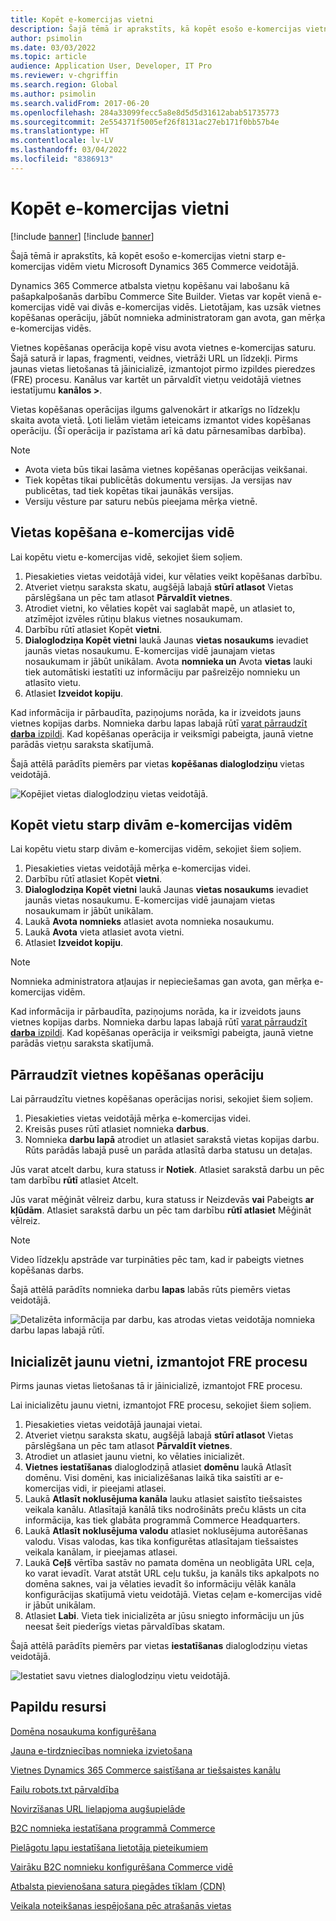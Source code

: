 ```yaml
---
title: Kopēt e-komercijas vietni
description: Šajā tēmā ir aprakstīts, kā kopēt esošo e-komercijas vietni starp e-komercijas vidēm vietu Microsoft Dynamics 365 Commerce veidotājā.
author: psimolin
ms.date: 03/03/2022
ms.topic: article
audience: Application User, Developer, IT Pro
ms.reviewer: v-chgriffin
ms.search.region: Global
ms.author: psimolin
ms.search.validFrom: 2017-06-20
ms.openlocfilehash: 284a33099fecc5a8e8d5d5d31612abab51735773
ms.sourcegitcommit: 2e554371f5005ef26f8131ac27eb171f0bb57b4e
ms.translationtype: HT
ms.contentlocale: lv-LV
ms.lasthandoff: 03/04/2022
ms.locfileid: "8386913"
---
```

# <a name="copy-an-e-commerce-site"></a>Kopēt e-komercijas vietni

[!include [banner](../includes/banner.md)]
[!include [banner](../includes/preview-banner.md)]

Šajā tēmā ir aprakstīts, kā kopēt esošo e-komercijas vietni starp e-komercijas vidēm vietu Microsoft Dynamics 365 Commerce veidotājā.

Dynamics 365 Commerce atbalsta vietņu kopēšanu vai labošanu kā pašapkalpošanās darbību Commerce Site Builder. Vietas var kopēt vienā e-komercijas vidē vai divās e-komercijas vidēs. Lietotājam, kas uzsāk vietnes kopēšanas operāciju, jābūt nomnieka administratoram gan avota, gan mērķa e-komercijas vidēs.

Vietnes kopēšanas operācija kopē visu avota vietnes e-komercijas saturu. Šajā saturā ir lapas, fragmenti, veidnes, vietrāži URL un līdzekļi. Pirms jaunas vietas lietošanas tā jāinicializē, izmantojot pirmo izpildes pieredzes (FRE) procesu. Kanālus var kartēt un pārvaldīt vietņu veidotājā vietnes iestatījumu **kanālos \>**.

Vietas kopēšanas operācijas ilgums galvenokārt ir atkarīgs no līdzekļu skaita avota vietā. Ļoti lielām vietām ieteicams izmantot vides kopēšanas operāciju. (Šī operācija ir pazīstama arī kā datu pārnesamības darbība).

> [!NOTE]
> - Avota vieta būs tikai lasāma vietnes kopēšanas operācijas veikšanai.
> - Tiek kopētas tikai publicētās dokumentu versijas. Ja versijas nav publicētas, tad tiek kopētas tikai jaunākās versijas.
> - Versiju vēsture par saturu nebūs pieejama mērķa vietnē.

## <a name="copy-a-site-within-an-e-commerce-environment"></a>Vietas kopēšana e-komercijas vidē

Lai kopētu vietu e-komercijas vidē, sekojiet šiem soļiem.

1. Piesakieties vietas veidotājā videi, kur vēlaties veikt kopēšanas darbību.
1. Atveriet vietņu saraksta skatu, augšējā labajā **stūrī atlasot** Vietas pārslēgšana un pēc tam atlasot **Pārvaldīt vietnes**.
1. Atrodiet vietni, ko vēlaties kopēt vai saglabāt mapē, un atlasiet to, atzīmējot izvēles rūtiņu blakus vietnes nosaukumam.
1. Darbību rūtī atlasiet Kopēt **vietni**.
1. **Dialoglodziņa Kopēt vietni** laukā Jaunas **vietas nosaukums** ievadiet jaunās vietas nosaukumu. E-komercijas vidē jaunajam vietas nosaukumam ir jābūt unikālam. Avota **nomnieka un** Avota **vietas** lauki tiek automātiski iestatīti uz informāciju par pašreizējo nomnieku un atlasīto vietu.
1. Atlasiet **Izveidot kopiju**.

Kad informācija ir pārbaudīta, paziņojums norāda, ka ir izveidots jauns vietnes kopijas darbs. Nomnieka darbu lapas labajā rūtī [varat pārraudzīt **darba** izpildi](#monitor-the-site-copy-operation). Kad kopēšanas operācija ir veiksmīgi pabeigta, jaunā vietne parādās vietņu saraksta skatījumā.

Šajā attēlā parādīts piemērs par vietas **kopēšanas dialoglodziņu** vietas veidotājā.

![Kopējiet vietas dialoglodziņu vietas veidotājā.](media/site-copy_1.png)

## <a name="copy-a-site-between-two-e-commerce-environments"></a>Kopēt vietu starp divām e-komercijas vidēm

Lai kopētu vietu starp divām e-komercijas vidēm, sekojiet šiem soļiem.

1. Piesakieties vietas veidotājā mērķa e-komercijas videi.
1. Darbību rūtī atlasiet Kopēt **vietni**.
1. **Dialoglodziņa Kopēt vietni** laukā Jaunas **vietas nosaukums** ievadiet jaunās vietas nosaukumu. E-komercijas vidē jaunajam vietas nosaukumam ir jābūt unikālam.
1. Laukā **Avota nomnieks** atlasiet avota nomnieka nosaukumu.
1. Laukā **Avota** vieta atlasiet avota vietni.
1. Atlasiet **Izveidot kopiju**.

> [!NOTE]
> Nomnieka administratora atļaujas ir nepieciešamas gan avota, gan mērķa e-komercijas vidēm.

Kad informācija ir pārbaudīta, paziņojums norāda, ka ir izveidots jauns vietnes kopijas darbs. Nomnieka darbu lapas labajā rūtī [varat pārraudzīt **darba** izpildi](#monitor-the-site-copy-operation). Kad kopēšanas operācija ir veiksmīgi pabeigta, jaunā vietne parādās vietņu saraksta skatījumā.

## <a name="monitor-the-site-copy-operation"></a>Pārraudzīt vietnes kopēšanas operāciju

Lai pārraudzītu vietnes kopēšanas operācijas norisi, sekojiet šiem soļiem.

1. Piesakieties vietas veidotājā mērķa e-komercijas videi.
1. Kreisās puses rūtī atlasiet nomnieka **darbus**.
1. Nomnieka **darbu lapā** atrodiet un atlasiet sarakstā vietas kopijas darbu. Rūts parādās labajā pusē un parāda atlasītā darba statusu un detaļas.

Jūs varat atcelt darbu, kura statuss ir **Notiek**. Atlasiet sarakstā darbu un pēc tam darbību **rūtī** atlasiet Atcelt.

Jūs varat mēģināt vēlreiz darbu, kura statuss ir Neizdevās **vai** Pabeigts **ar kļūdām**. Atlasiet sarakstā darbu un pēc tam darbību **rūtī atlasiet** Mēģināt vēlreiz.

> [!NOTE]
> Video līdzekļu apstrāde var turpināties pēc tam, kad ir pabeigts vietnes kopēšanas darbs.

Šajā attēlā parādīts nomnieka darbu **lapas** labās rūts piemērs vietas veidotājā.

![Detalizēta informācija par darbu, kas atrodas vietas veidotāja nomnieka darbu lapas labajā rūtī.](media/site-copy_2.png)

## <a name="initialize-a-new-site-by-using-the-fre-process"></a>Inicializēt jaunu vietni, izmantojot FRE procesu

Pirms jaunas vietas lietošanas tā ir jāinicializē, izmantojot FRE procesu.

Lai inicializētu jaunu vietni, izmantojot FRE procesu, sekojiet šiem soļiem.

1. Piesakieties vietas veidotājā jaunajai vietai.
1. Atveriet vietņu saraksta skatu, augšējā labajā **stūrī atlasot** Vietas pārslēgšana un pēc tam atlasot **Pārvaldīt vietnes**.
1. Atrodiet un atlasiet jaunu vietni, ko vēlaties inicializēt.
1. **Vietnes iestatīšanas** dialoglodziņā atlasiet **domēnu** laukā Atlasīt domēnu. Visi domēni, kas inicializēšanas laikā tika saistīti ar e-komercijas vidi, ir pieejami atlasei.
1. Laukā **Atlasīt noklusējuma kanāla** lauku atlasiet saistīto tiešsaistes veikala kanālu. Atlasītajā kanālā tiks nodrošināts preču klāsts un cita informācija, kas tiek glabāta programmā Commerce Headquarters.
1. Laukā **Atlasīt noklusējuma valodu** atlasiet noklusējuma autorēšanas valodu. Visas valodas, kas tika konfigurētas atlasītajam tiešsaistes veikala kanālam, ir pieejamas atlasei.
1. Laukā **Ceļš** vērtība sastāv no pamata domēna un neobligāta URL ceļa, ko varat ievadīt. Varat atstāt URL ceļu tukšu, ja kanāls tiks apkalpots no domēna saknes, vai ja vēlaties ievadīt šo informāciju vēlāk kanāla konfigurācijas skatījumā vietu veidotājā. Vietas ceļam e-komercijas vidē ir jābūt unikālam.
1. Atlasiet **Labi**. Vieta tiek inicializēta ar jūsu sniegto informāciju un jūs neesat šeit piederīgs vietas pārvaldības skatam.

Šajā attēlā parādīts piemērs par vietas **iestatīšanas** dialoglodziņu vietas veidotājā.

![Iestatiet savu vietnes dialoglodziņu vietu veidotājā.](media/site-copy_3.png)

## <a name="additional-resources"></a>Papildu resursi

[Domēna nosaukuma konfigurēšana](configure-your-domain-name.md)

[Jauna e-tirdzniecības nomnieka izvietošana](deploy-ecommerce-site.md)

[Vietnes Dynamics 365 Commerce saistīšana ar tiešsaistes kanālu](associate-site-online-store.md)

[Failu robots.txt pārvaldība](manage-robots-txt-files.md)

[Novirzīšanas URL lielapjoma augšupielāde](upload-bulk-redirects.md)

[B2C nomnieka iestatīšana programmā Commerce](set-up-b2c-tenant.md)

[Pielāgotu lapu iestatīšana lietotāja pieteikumiem](custom-pages-user-logins.md)

[Vairāku B2C nomnieku konfigurēšana Commerce vidē](configure-multi-b2c-tenants.md)

[Atbalsta pievienošana satura piegādes tīklam (CDN)](add-cdn-support.md)

[Veikala noteikšanas iespējošana pēc atrašanās vietas](enable-store-detection.md)
